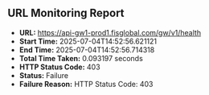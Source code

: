 ## URL Monitoring Report

- **URL:** https://api-gw1-prod1.fisglobal.com/gw/v1/health
- **Start Time:** 2025-07-04T14:52:56.621121
- **End Time:** 2025-07-04T14:52:56.714318
- **Total Time Taken:** 0.093197 seconds
- **HTTP Status Code:** 403
- **Status:** Failure
- **Failure Reason:** HTTP Status Code: 403
